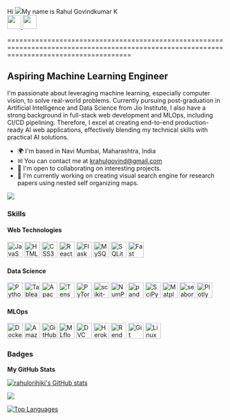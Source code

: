 Hi ![](https://user-images.githubusercontent.com/18350557/176309783-0785949b-9127-417c-8b55-ab5a4333674e.gif)My name is Rahul Govindkumar K  
<a href="https://www.github.com/rahulorihiki" target="_blank" rel="noreferrer"><picture> <source media="(prefers-color-scheme: dark)" srcset="https://raw.githubusercontent.com/danielcranney/readme-generator/main/public/icons/socials/github-dark.svg" /> <source media="(prefers-color-scheme: light)" srcset="https://raw.githubusercontent.com/danielcranney/readmegenerator/main/public/icons/socials/github.svg" /> <img src="https://raw.githubusercontent.com/danielcranney/readme-generator/main/public/icons/socials/github.svg" width="32" height="32" /> </picture></a> <a href="https://www.linkedin.com/in/rahul-govindkumar-9b2992214" target="_blank" rel="noreferrer"><img src="https://raw.githubusercontent.com/danielcranney/readme-generator/main/public/icons/socials/linkedin.svg" width="32" height="32" /></a>

===========================================================================================================================================

Aspiring Machine Learning Engineer
----------------------------------

I'm passionate about leveraging machine learning, especially computer vision, to solve real-world problems. Currently pursuing post-graduation in Artificial Intelligence and Data Science from Jio Institute, I also have a strong background in full-stack web development and MLOps, including CI/CD pipelining. Therefore, I excel at creating end-to-end production-ready AI web applications, effectively blending my technical skills with practical AI solutions.

* 🌍  I'm based in Navi Mumbai, Maharashtra, India
* ✉  You can contact me at [krahulgovind@gmail.com](mailto:krahulgovind@gmail.com)
* 🤝  I'm open to collaborating on interesting projects.
* 🚀  I'm currently working on creating visual search engine for research papers using nested self organizing maps.

<a href="https://www.github.com/rahulorihiki" target="_blank" rel="noreferrer"><img
src="https://img.shields.io/github/followers/rahulorihiki?logo=github&style=for-the-badge&color=0891b2&labelColor=1c1917" /></a>

### Skills

#### Web Technologies
<p align="left">
<a href="https://developer.mozilla.org/en-US/docs/Web/JavaScript" target="_blank" rel="noreferrer"><img src="https://raw.githubusercontent.com/danielcranney/readme-generator/main/public/icons/skills/javascript-colored.svg" width="36" height="36" alt="JavaScript" /></a>
<a href="https://developer.mozilla.org/en-US/docs/Glossary/HTML5" target="_blank" rel="noreferrer"><img src="https://raw.githubusercontent.com/danielcranney/readme-generator/main/public/icons/skills/html5-colored.svg" width="36" height="36" alt="HTML5" /></a>
<a href="https://www.w3.org/TR/CSS/#css" target="_blank" rel="noreferrer"><img src="https://raw.githubusercontent.com/danielcranney/readme-generator/main/public/icons/skills/css3-colored.svg" width="36" height="36" alt="CSS3" /></a>
<a href="https://reactjs.org/" target="_blank" rel="noreferrer"><img src="https://raw.githubusercontent.com/danielcranney/readme-generator/main/public/icons/skills/react-colored.svg" width="36" height="36" alt="React" /></a>
<a href="https://flask.palletsprojects.com/en/2.0.x/" target="_blank" rel="noreferrer"><img src="https://raw.githubusercontent.com/danielcranney/readme-generator/main/public/icons/skills/flask-colored.svg" width="36" height="36" alt="Flask" /></a>
<a href="https://www.mysql.com/" target="_blank" rel="noreferrer"><img src="https://raw.githubusercontent.com/danielcranney/readme-generator/main/public/icons/skills/mysql-colored.svg" width="36" height="36" alt="MySQL" /></a>
<a href="https://www.sqlite.org/index.html" target="_blank" rel="noreferrer"><img src="https://www.vectorlogo.zone/logos/sqlite/sqlite-icon.svg" width="36" height="36" alt="SQLite" /></a>
<a href="https://fastapi.tiangolo.com/" target="_blank" rel="noreferrer"><img src="https://raw.githubusercontent.com/danielcranney/readme-generator/main/public/icons/skills/fastapi-colored.svg" width="36" height="36" alt="Fast API" /></a>
</p>

#### Data Science
<p align="left">
<a href="https://www.python.org/" target="_blank" rel="noreferrer"><img src="https://raw.githubusercontent.com/danielcranney/readme-generator/main/public/icons/skills/python-colored.svg" width="36" height="36" alt="Python" /></a>
<a href="https://www.tableau.com/" target="_blank" rel="noreferrer"><img src="https://upload.wikimedia.org/wikipedia/commons/4/4b/Tableau_Logo.png" width="36" height="36" alt="Tableau" /></a>
<a href="https://spark.apache.org/" target="_blank" rel="noreferrer"><img src="https://spark.apache.org/images/spark-logo-trademark.png" width="36" height="36" alt="Apache Spark" /></a>
<a href="https://www.tensorflow.org/" target="_blank" rel="noreferrer"><img src="https://raw.githubusercontent.com/danielcranney/readme-generator/main/public/icons/skills/tensorflow-colored.svg" width="36" height="36" alt="TensorFlow" /></a>
<a href="https://pytorch.org/" target="_blank" rel="noreferrer"><img src="https://raw.githubusercontent.com/danielcranney/readme-generator/main/public/icons/skills/pytorch-colored.svg" width="36" height="36" alt="PyTorch" /></a>
<a href="https://scikit-learn.org/" target="_blank" rel="noreferrer"><img src="https://upload.wikimedia.org/wikipedia/commons/0/05/Scikit_learn_logo_small.svg" width="36" height="36" alt="scikit-learn" /></a>
<a href="https://numpy.org/" target="_blank" rel="noreferrer"><img src="https://numpy.org/images/logo.svg" width="36" height="36" alt="NumPy" /></a>
<a href="https://pandas.pydata.org/" target="_blank" rel="noreferrer"><img src="https://upload.wikimedia.org/wikipedia/commons/e/ed/Pandas_logo.svg" width="36" height="36" alt="pandas" /></a>
<a href="https://www.scipy.org/" target="_blank" rel="noreferrer"><img src="https://www.scipy.org/images/logo.svg" width="36" height="36" alt="SciPy" /></a>
<a href="https://matplotlib.org/" target="_blank" rel="noreferrer"><img src="https://encrypted-tbn0.gstatic.com/images?q=tbn:ANd9GcSJSRoSm-EYKgjHtcsA0EDLdF5n_RDX9wDDCXKcG3sJGkdr1IN4yNm7ESqG0f7U_FEs3-Q&usqp=CAU" width="36" height="36" alt="Matplotlib" /></a>
<a href="https://seaborn.pydata.org/" target="_blank" rel="noreferrer"><img src="https://seaborn.pydata.org/_images/logo-mark-lightbg.svg" width="36" height="36" alt="seaborn" /></a>
<a href="https://plotly.com/" target="_blank" rel="noreferrer"><img src="https://avatars.githubusercontent.com/u/5997976?s=280&v=4" width="36" height="36" alt="Plotly" /></a>
</p>


#### MLOps
<p align="left">
<a href="https://www.docker.com/" target="_blank" rel="noreferrer"><img src="https://raw.githubusercontent.com/danielcranney/readme-generator/main/public/icons/skills/docker-colored.svg" width="36" height="36" alt="Docker" /></a>
<a href="https://aws.amazon.com" target="_blank" rel="noreferrer"><img src="https://raw.githubusercontent.com/danielcranney/readme-generator/main/public/icons/skills/aws-colored.svg" width="36" height="36" alt="Amazon Web Services" /></a>
<a href="https://github.com/features/actions" target="_blank" rel="noreferrer"><img src="https://avatars.githubusercontent.com/u/44036562?s=200&v=4" width="36" height="36" alt="GitHub Actions" /></a>
<a href="https://mlflow.org/" target="_blank" rel="noreferrer"><img src="https://avatars.githubusercontent.com/u/35758225?s=200&v=4" width="36" height="36" alt="MLflow" /></a>
<a href="https://dvc.org/" target="_blank" rel="noreferrer"><img src="https://static.iterative.ai/logo/dvc.svg" width="36" height="36" alt="DVC" /></a>
<a href="https://www.heroku.com/" target="_blank" rel="noreferrer"><img src="https://raw.githubusercontent.com/danielcranney/readme-generator/main/public/icons/skills/heroku-colored.svg" width="36" height="36" alt="Heroku" /></a>
<a href="https://render.com/" target="_blank" rel="noreferrer"><img src="https://raw.githubusercontent.com/danielcranney/readme-generator/main/public/icons/skills/render-colored.svg" width="36" height="36" alt="Render" /></a>
  <a href="https://git-scm.com/" target="_blank" rel="noreferrer"><img src="https://raw.githubusercontent.com/danielcranney/readme-generator/main/public/icons/skills/git-colored.svg" width="36" height="36" alt="Git" /></a>
<a href="https://www.linux.org" target="_blank" rel="noreferrer"><img src="https://raw.githubusercontent.com/danielcranney/readme-generator/main/public/icons/skills/linux-colored.svg" width="36" height="36" alt="Linux" /></a>
</p>

### Badges

<b>My GitHub Stats</b>

<a href="http://www.github.com/rahulorihiki"><img src="https://github-readme-stats.vercel.app/api?username=rahulorihiki&show_icons=true&hide=issues,contribs&count_private=true&title_color=0891b2&text_color=ffffff&icon_color=0891b2&bg_color=1c1917&hide_border=true&show_icons=true" alt="rahulorihiki's GitHub stats" /></a>

<a href="http://www.github.com/rahulorihiki"><img src="https://github-readme-streak-stats.herokuapp.com/?user=rahulorihiki&stroke=ffffff&background=1c1917&ring=0891b2&fire=0891b2&currStreakNum=ffffff&currStreakLabel=0891b2&sideNums=ffffff&sideLabels=ffffff&dates=ffffff&hide_border=true" /></a>

<a href="https://github.com/rahulorihiki" align="left"><img src="https://github-readme-stats.vercel.app/api/top-langs/?username=rahulorihiki&langs_count=10&title_color=0891b2&text_color=ffffff&icon_color=0891b2&bg_color=1c1917&hide_border=true&locale=en&custom_title=Top%20%Languages" alt="Top Languages" /></a>
